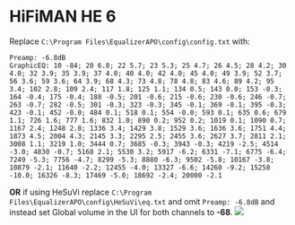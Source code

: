 # HiFiMAN HE 6
Replace `C:\Program Files\EqualizerAPO\config\config.txt` with:
```
Preamp: -6.8dB
GraphicEQ: 10 -84; 20 6.8; 22 5.7; 23 5.3; 25 4.7; 26 4.5; 28 4.2; 30 4.0; 32 3.9; 35 3.9; 37 4.0; 40 4.0; 42 4.0; 45 4.0; 49 3.9; 52 3.7; 56 3.6; 59 3.6; 64 3.9; 68 4.3; 73 4.8; 78 4.8; 83 4.6; 89 4.2; 95 3.4; 102 2.8; 109 2.4; 117 1.8; 125 1.1; 134 0.5; 143 0.0; 153 -0.3; 164 -0.4; 175 -0.4; 188 -0.5; 201 -0.6; 215 -0.6; 230 -0.6; 246 -0.7; 263 -0.7; 282 -0.5; 301 -0.3; 323 -0.3; 345 -0.1; 369 -0.1; 395 -0.3; 423 -0.1; 452 -0.0; 484 0.1; 518 0.1; 554 -0.0; 593 0.1; 635 0.6; 679 1.1; 726 1.6; 777 1.6; 832 1.0; 890 0.2; 952 0.2; 1019 0.1; 1090 0.7; 1167 2.4; 1248 2.8; 1336 3.4; 1429 3.8; 1529 3.6; 1636 3.6; 1751 4.4; 1873 4.5; 2004 4.3; 2145 3.3; 2295 2.5; 2455 3.6; 2627 3.7; 2811 2.1; 3008 1.1; 3219 1.0; 3444 0.7; 3685 -0.3; 3943 -0.3; 4219 -2.5; 4514 -3.0; 4830 -0.7; 5168 2.1; 5530 3.2; 5917 -6.2; 6331 -7.1; 6775 -6.4; 7249 -5.3; 7756 -4.7; 8299 -5.3; 8880 -6.3; 9502 -5.8; 10167 -3.8; 10879 -2.1; 11640 -2.2; 12455 -4.0; 13327 -6.6; 14260 -9.2; 15258 -10.0; 16326 -8.3; 17469 -5.0; 18692 -2.4; 20000 -2.1
```
**OR** if using HeSuVi replace `C:\Program Files\EqualizerAPO\config\HeSuVi\eq.txt` and omit `Preamp: -6.8dB` and instead set Global volume in the UI for both channels to **-68**.
![](https://raw.githubusercontent.com/jaakkopasanen/AutoEq/master/results/Sonoma%20Model%20One/headphoncecom/onear/HiFiMAN%20HE%206/HiFiMAN%20HE%206.png)